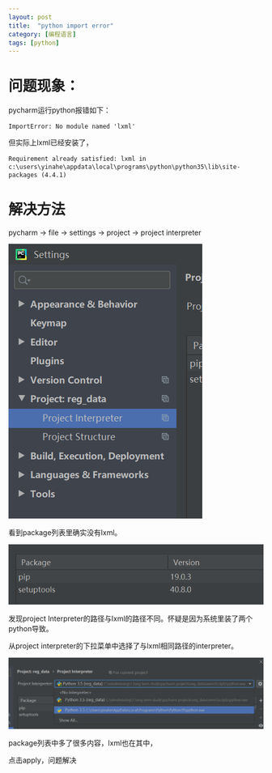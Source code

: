 ```yaml
---
layout: post
title:  "python import error"
category: [编程语言]
tags: [python]
---
```


# 问题现象：

pycharm运行python报错如下：

```
ImportError: No module named 'lxml'
```
但实际上lxml已经安装了，

```
Requirement already satisfied: lxml in c:\users\yinahe\appdata\local\programs\python\python35\lib\site-packages (4.4.1)
```

<!-- more -->

# 解决方法

pycharm -> file -> settings -> project -> project interpreter

![](\images\2019\14.png)

看到package列表里确实没有lxml。

![](\images\2019\15.png)

发现project Interpreter的路径与lxml的路径不同。怀疑是因为系统里装了两个python导致。

从project interpreter的下拉菜单中选择了与lxml相同路径的interpreter。

![](\images\2019\16.png)

package列表中多了很多内容，lxml也在其中，

点击apply，问题解决
